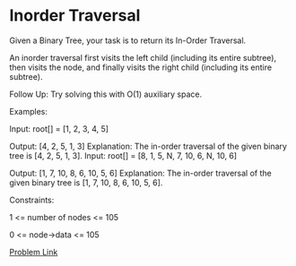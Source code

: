 # Inorder Traversal

Given a Binary Tree, your task is to return its In-Order Traversal.

An inorder traversal first visits the left child (including its entire subtree), then visits the node, and finally visits the right child (including its entire subtree).

Follow Up: Try solving this with O(1) auxiliary space.

Examples:

Input: root[] = [1, 2, 3, 4, 5] 
      
Output: [4, 2, 5, 1, 3]
Explanation: The in-order traversal of the given binary tree is [4, 2, 5, 1, 3].
Input: root[] = [8, 1, 5, N, 7, 10, 6, N, 10, 6]
      
Output: [1, 7, 10, 8, 6, 10, 5, 6]
Explanation: The in-order traversal of the given binary tree is [1, 7, 10, 8, 6, 10, 5, 6].

Constraints:


1 <= number of nodes <= 105

0 <= node->data <= 105

[Problem Link](https://www.geeksforgeeks.org/problems/inorder-traversal/1)